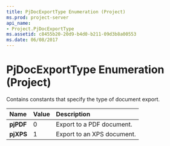 ```yaml
---
title: PjDocExportType Enumeration (Project)
ms.prod: project-server
api_name:
- Project.PjDocExportType
ms.assetid: c8455b20-20d9-b4d0-b211-09d3b8a00553
ms.date: 06/08/2017
---
```



# PjDocExportType Enumeration (Project)

Contains constants that specify the type of document export.



|**Name**|**Value**|**Description**|
|:-----|:-----|:-----|
|**pjPDF**|0|Export to a PDF document.|
|**pjXPS**|1|Export to an XPS document.|

